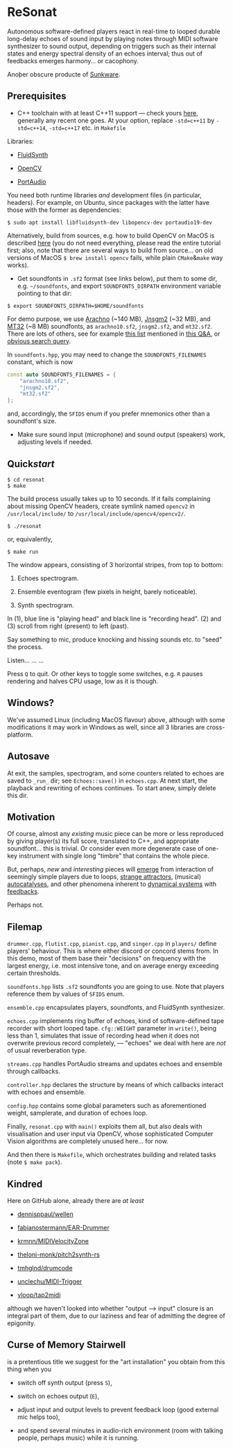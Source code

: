 # ReSonat

Autonomous software-defined players react in real-time to looped durable long-delay echoes of sound input by playing notes through MIDI software synthesizer to sound output, depending on triggers such as their internal states and energy spectral density of an echoes interval; thus out of feedbacks emerges harmony… or cacophony.

Anoþer obscure producte of [Sunkware](https://sunkware.org).

## Prerequisites

* C++ toolchain with at least C++11 support — check yours [here](https://en.cppreference.com/w/cpp/compiler_support/11), generally any recent one goes. At your option, replace `-std=c++11` by `-std=c++14`, `-std=c++17` etc. in `Makefile`

Libraries:

* [FluidSynth](https://www.fluidsynth.org/)

* [OpenCV](https://opencv.org/)

* [PortAudio](https://www.portaudio.com/)

You need both runtime libraries *and* development files (in particular, headers). For example, on Ubuntu, since packages with the latter have those with the former as dependencies:

```shell
$ sudo apt install libfluidsynth-dev libopencv-dev portaudio19-dev
```

Alternatively, build from sources, e.g. how to build OpenCV on MacOS is described [here](https://docs.opencv.org/4.x/d0/db2/tutorial_macos_install.html) (you do not need everything, please read the entire tutorial first; also, note that there are several ways to build from source… on old versions of MacOS `$ brew install opencv` fails, while plain `CMake`&`make` way works).

* Get soundfonts in `.sf2` format (see links below), put them to some dir, e.g. `~/soundfonts`, and export `SOUNDFONTS_DIRPATH` environment variable pointing to that dir:

```shell
$ export SOUNDFONTS_DIRPATH=$HOME/soundfonts
```

For demo purpose, we use [Arachno](https://www.arachnosoft.com/main/download.php?id=soundfont-sf2) (~140 MB), [Jnsgm2](https://github.com/wrightflyer/SF2_SoundFonts/blob/master/Jnsgm2.sf2) (~32 MB), and [MT32](https://archive.org/download/free-soundfonts-sf2-2019-04/MT32.sf2) (~8 MB) soundfonts, as `arachno10.sf2`, `jnsgm2.sf2`, and `mt32.sf2`. There are lots of others, see for example [this list](https://archive.org/download/free-soundfonts-sf2-2019-04) mentioned in [this Q&A](https://www.reddit.com/r/midi/comments/pmh94q/whats_the_best_allaround_soundfont/), or [obvious search query](https://www.google.com/search?q=download+free+soundfonts).

In `soundfonts.hpp`, you may need to change the `SOUNDFONTS_FILENAMES` constant, which is now

```cpp
const auto SOUNDFONTS_FILENAMES = {
    "arachno10.sf2",
    "jnsgm2.sf2",
    "mt32.sf2"
};
```

and, accordingly, the `SFIDS` enum if you prefer mnemonics other than a soundfont's size.

* Make sure sound input (microphone) and sound output (speakers) work, adjusting levels if needed.

## Quick*start*

```shell
$ cd resonat
$ make
```

The build process usually takes up to 10 seconds. If it fails complaining about missing OpenCV headers, create symlink named `opencv2` in `/usr/local/include/` to `/usr/local/include/opencv4/opencv2/`.

```shell
$ ./resonat
```

or, equivalently,

```shell
$ make run
```

The window appears, consisting of 3 horizontal stripes, from top to bottom:

1. Echoes spectrogram.

2. Ensemble eventogram (few pixels in height, barely noticeable).

3. Synth spectrogram.

In (1), blue line is "playing head" and black line is "recording head". (2) and (3) scroll from right (present) to left (past).

Say something to mic, produce knocking and hissing sounds etc. to "seed" the process.

Listen… … …

Press `Q` to quit. Or other keys to toggle some switches, e.g. `R` pauses rendering and halves CPU usage, low as it is though.

## Windows?

We've assumed Linux (including MacOS flavour) above, although with some modifications it may work in Windows as well, since all 3 libraries are cross-platform.

## Autosave

At exit, the samples, spectrogram, and some counters related to echoes are saved to `_run_` dir; see `Echoes::save()` in `echoes.cpp`. At next start, the playback and rewriting of echoes continues. To start anew, simply delete this dir.

## Motivation

Of course, almost any *existing* music piece can be more or less reproduced by giving player(s) its full score, translated to C++, and appropriate soundfont… this is trivial. Or consider even more degenerate case of one-key instrument with single long "timbre" that contains the whole piece.

But, perhaps, *new* and *interesting* pieces will [emerge](https://en.wikipedia.org/wiki/Emergence) from interaction of seemingly simple players due to loops, [strange attractors](https://en.wikipedia.org/wiki/Attractor#Strange_attractor), (musical) [autocatalyses](https://en.wikipedia.org/wiki/Autocatalysis), and other phenomena inherent to [dynamical systems](https://en.wikipedia.org/wiki/Dynamical_system) with [feedbacks](https://en.wikipedia.org/wiki/Feedback).

Perhaps not.

## Filemap

`drummer.cpp`, `flutist.cpp`, `pianist.cpp`, and `singer.cpp` in `players/` define players' behaviour. This is where either discord or concord stems from. In this demo, most of them base their "decisions" on frequency with the largest energy, i.e. most intensive tone, and on average energy exceeding certain thresholds.

`soundfonts.hpp` lists `.sf2` soundfonts you are going to use. Note that players reference them by values of `SFIDS` enum.

`ensemble.cpp` encapsulates players, soundfonts, and FluidSynth synthesizer.

`echoes.cpp` implements ring buffer of echoes, kind of software-defined tape recorder with short looped tape. `cfg::WEIGHT` parameter in `write()`, being less than 1, simulates that issue of recording head when it does not overwrite previous record completely, — "echoes" we deal with here are *not* of usual reverberation type.

`streams.cpp` handles PortAudio streams and updates echoes and ensemble through callbacks.

`controller.hpp` declares the structure by means of which callbacks interact with echoes and ensemble.

`config.hpp` contains some global parameters such as aforementioned weight, samplerate, and duration of echoes loop.

Finally, `resonat.cpp` with `main()` exploits them all, but also deals with visualisation and user input via OpenCV, whose sophisticated Computer Vision algorithms are completely unused here… for now.

And then there is `Makefile`, which orchestrates building and related tasks (note `$ make pack`).

## Kindred

Here on GitHub alone, already there are *at least*

* [dennisppaul/wellen](https://github.com/dennisppaul/wellen)

* [fabianostermann/EAR-Drummer](https://github.com/fabianostermann/EAR-Drummer)

* [krmnn/MIDIVelocityZone](https://github.com/krmnn/MIDIVelocityZone)

* [theloni-monk/pitch2synth-rs](https://github.com/theloni-monk/pitch2synth-rs)

* [tmhglnd/drumcode](https://github.com/tmhglnd/drumcode)

* [unclechu/MIDI-Trigger](https://github.com/unclechu/MIDI-Trigger)

* [vloop/tap2midi](https://github.com/vloop/tap2midi)

although we haven't looked into whether "output —> input" closure is an integral part of them, due to our laziness and fear of admitting the degree of epigonity.

## Curse of Memory Stairwell

is a pretentious title we suggest for the "art installation" you obtain from this thing when you

* switch off synth output (press `S`),

* switch on echoes output (`E`),

* adjust input and output levels to prevent feedback loop (good external mic helps too),

* and spend several minutes in audio-rich environment (room with talking people, perhaps music) while it is running.